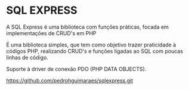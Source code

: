 # SQL EXPRESS

A SQL Express é uma biblioteca com funções práticas, focada em implementações de CRUD's em PHP

É uma biblioteca simples, que tem como objetivo trazer praticidade à códigos PHP, realizando CRUD's e funções ligadas ao SQL com poucas linhas de código.

Suporte à driver de conexão PDO (PHP DATA OBJECTS).

https://github.com/pedrohguimaraes/sqlexpress.git
